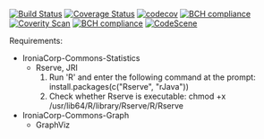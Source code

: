 [![Build Status](https://travis-ci.org/magsilva/ironiacorp-commons.svg?branch=master)](https://travis-ci.org/magsilva/ironiacorp-commons)
[![Coverage Status](https://coveralls.io/repos/github/magsilva/ironiacorp-commons/badge.svg?branch=master)](https://coveralls.io/github/magsilva/ironiacorp-commons?branch=master)
[![codecov](https://codecov.io/gh/magsilva/ironiacorp-commons/branch/master/graph/badge.svg)](https://codecov.io/gh/magsilva/ironiacorp-commons)
[![BCH compliance](https://bettercodehub.com/edge/badge/magsilva/ironiacorp-commons?branch=master)](https://bettercodehub.com/)
[![Coverity Scan](https://scan.coverity.com/projects/17530/badge.svg)](https://scan.coverity.com/projects/magsilva-ironiacorp-commons)
[![BCH compliance](https://bettercodehub.com/edge/badge/magsilva/ironiacorp-commons?branch=master)](https://bettercodehub.com/)
[![CodeScene](https://codescene.io/projects/2750/status.svg)](https://codescene.io/projects/2750/jobs/latest-successful/results)

Requirements:
- IroniaCorp-Commons-Statistics
  * Rserve, JRI
      1. Run 'R' and enter the following command at the prompt: install.packages(c("Rserve", "rJava"))
      2. Check whether Rserve is executable: chmod +x /usr/lib64/R/library/Rserve/R/Rserve
- IroniaCorp-Commons-Graph
  * GraphViz
